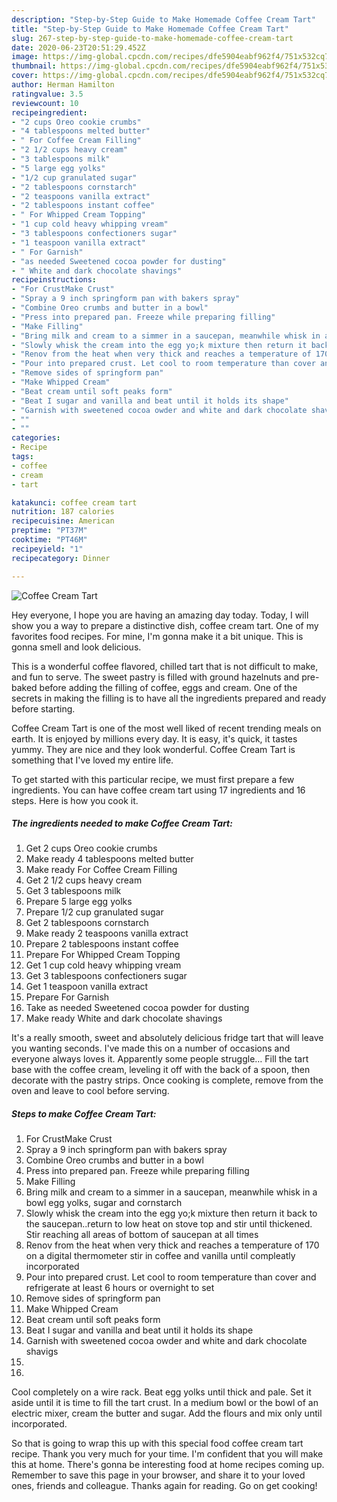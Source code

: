 ```yaml
---
description: "Step-by-Step Guide to Make Homemade Coffee Cream Tart"
title: "Step-by-Step Guide to Make Homemade Coffee Cream Tart"
slug: 267-step-by-step-guide-to-make-homemade-coffee-cream-tart
date: 2020-06-23T20:51:29.452Z
image: https://img-global.cpcdn.com/recipes/dfe5904eabf962f4/751x532cq70/coffee-cream-tart-recipe-main-photo.jpg
thumbnail: https://img-global.cpcdn.com/recipes/dfe5904eabf962f4/751x532cq70/coffee-cream-tart-recipe-main-photo.jpg
cover: https://img-global.cpcdn.com/recipes/dfe5904eabf962f4/751x532cq70/coffee-cream-tart-recipe-main-photo.jpg
author: Herman Hamilton
ratingvalue: 3.5
reviewcount: 10
recipeingredient:
- "2 cups Oreo cookie crumbs"
- "4 tablespoons melted butter"
- " For Coffee Cream Filling"
- "2 1/2 cups heavy cream"
- "3 tablespoons milk"
- "5 large egg yolks"
- "1/2 cup granulated sugar"
- "2 tablespoons cornstarch"
- "2 teaspoons vanilla extract"
- "2 tablespoons instant coffee"
- " For Whipped Cream Topping"
- "1 cup cold heavy whipping vream"
- "3 tablespoons confectioners sugar"
- "1 teaspoon vanilla extract"
- " For Garnish"
- "as needed Sweetened cocoa powder for dusting"
- " White and dark chocolate shavings"
recipeinstructions:
- "For CrustMake Crust"
- "Spray a 9 inch springform pan with bakers spray"
- "Combine Oreo crumbs and butter in a bowl"
- "Press into prepared pan. Freeze while preparing filling"
- "Make Filling"
- "Bring milk and cream to a simmer in a saucepan, meanwhile whisk in a bowl egg yolks, sugar and cornstarch"
- "Slowly whisk the cream into the egg yo;k mixture then return it back to the saucepan..return to low heat on stove top and stir until thickened. Stir reaching all areas of bottom of saucepan at all times"
- "Renov from the heat when very thick and reaches a temperature of 170 on a digital thermometer stir in coffee and vanilla until compleatly incorporated"
- "Pour into prepared crust. Let cool to room temperature than cover and refrigerate at least 6 hours or overnight to set"
- "Remove sides of springform pan"
- "Make Whipped Cream"
- "Beat cream until soft peaks form"
- "Beat I sugar and vanilla and beat until it holds its shape"
- "Garnish with sweetened cocoa owder and white and dark chocolate shavigs"
- ""
- ""
categories:
- Recipe
tags:
- coffee
- cream
- tart

katakunci: coffee cream tart 
nutrition: 187 calories
recipecuisine: American
preptime: "PT37M"
cooktime: "PT46M"
recipeyield: "1"
recipecategory: Dinner

---
```



![Coffee Cream Tart](https://img-global.cpcdn.com/recipes/dfe5904eabf962f4/751x532cq70/coffee-cream-tart-recipe-main-photo.jpg)

Hey everyone, I hope you are having an amazing day today. Today, I will show you a way to prepare a distinctive dish, coffee cream tart. One of my favorites food recipes. For mine, I'm gonna make it a bit unique. This is gonna smell and look delicious.

This is a wonderful coffee flavored, chilled tart that is not difficult to make, and fun to serve. The sweet pastry is filled with ground hazelnuts and pre-baked before adding the filling of coffee, eggs and cream. One of the secrets in making the filling is to have all the ingredients prepared and ready before starting.

Coffee Cream Tart is one of the most well liked of recent trending meals on earth. It is enjoyed by millions every day. It is easy, it's quick, it tastes yummy. They are nice and they look wonderful. Coffee Cream Tart is something that I've loved my entire life.


To get started with this particular recipe, we must first prepare a few ingredients. You can have coffee cream tart using 17 ingredients and 16 steps. Here is how you cook it.

<!--inarticleads1-->

##### The ingredients needed to make Coffee Cream Tart:

1. Get 2 cups Oreo cookie crumbs
1. Make ready 4 tablespoons melted butter
1. Make ready  For Coffee Cream Filling
1. Get 2 1/2 cups heavy cream
1. Get 3 tablespoons milk
1. Prepare 5 large egg yolks
1. Prepare 1/2 cup granulated sugar
1. Get 2 tablespoons cornstarch
1. Make ready 2 teaspoons vanilla extract
1. Prepare 2 tablespoons instant coffee
1. Prepare  For Whipped Cream Topping
1. Get 1 cup cold heavy whipping vream
1. Get 3 tablespoons confectioners sugar
1. Get 1 teaspoon vanilla extract
1. Prepare  For Garnish
1. Take as needed Sweetened cocoa powder for dusting
1. Make ready  White and dark chocolate shavings


It&#39;s a really smooth, sweet and absolutely delicious fridge tart that will leave you wanting seconds. I&#39;ve made this on a number of occasions and everyone always loves it. Apparently some people struggle… Fill the tart base with the coffee cream, leveling it off with the back of a spoon, then decorate with the pastry strips. Once cooking is complete, remove from the oven and leave to cool before serving. 

<!--inarticleads2-->

##### Steps to make Coffee Cream Tart:

1. For CrustMake Crust
1. Spray a 9 inch springform pan with bakers spray
1. Combine Oreo crumbs and butter in a bowl
1. Press into prepared pan. Freeze while preparing filling
1. Make Filling
1. Bring milk and cream to a simmer in a saucepan, meanwhile whisk in a bowl egg yolks, sugar and cornstarch
1. Slowly whisk the cream into the egg yo;k mixture then return it back to the saucepan..return to low heat on stove top and stir until thickened. Stir reaching all areas of bottom of saucepan at all times
1. Renov from the heat when very thick and reaches a temperature of 170 on a digital thermometer stir in coffee and vanilla until compleatly incorporated
1. Pour into prepared crust. Let cool to room temperature than cover and refrigerate at least 6 hours or overnight to set
1. Remove sides of springform pan
1. Make Whipped Cream
1. Beat cream until soft peaks form
1. Beat I sugar and vanilla and beat until it holds its shape
1. Garnish with sweetened cocoa owder and white and dark chocolate shavigs
1. 
1. 


Cool completely on a wire rack. Beat egg yolks until thick and pale. Set it aside until it is time to fill the tart crust. In a medium bowl or the bowl of an electric mixer, cream the butter and sugar. Add the flours and mix only until incorporated. 

So that is going to wrap this up with this special food coffee cream tart recipe. Thank you very much for your time. I'm confident that you will make this at home. There's gonna be interesting food at home recipes coming up. Remember to save this page in your browser, and share it to your loved ones, friends and colleague. Thanks again for reading. Go on get cooking!
